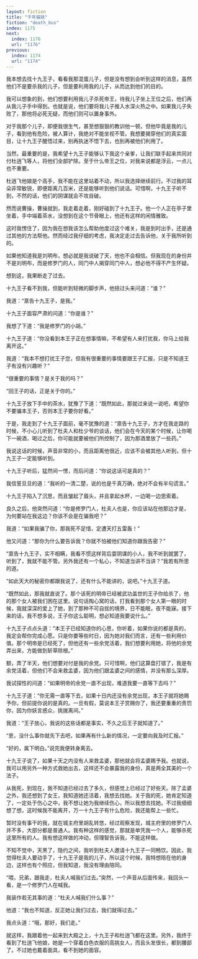 ```yaml
---
layout: fiction
title: "千年猫妖"
fiction: "death_bus"
index: 1175
next:
  index: 1176
  url: "1176"
previous:
  index: 1174
  url: "1174"
---
```

我本想去找十九王子，看看我那混蛋儿子，但是没有想到会听到这样的消息，虽然他们不是要杀我的儿子，但是要利用我的儿子，从而达到他们的目的。

我可以想象的到，他们想要利用我儿子杀死帝王，待我儿子坐上王位之后，他们再从我儿子手中得到。也就是说，他们要将我儿子推入水深火热之中。如果我儿子失败了，那他将必死无疑，而他们则可以置身事外。

对于我那个儿子，即便我很生气，甚至想狠狠的教训他一顿，但他毕竟是我的儿子，看到他有危险，被人算计，我绝对不能坐视不管。我想要揭穿他们的真实面目，让十九王子醒悟过来，别再执迷不悟下去，也别再被他们利用了。

当然，最重要的是，我希望十九王子能够认下我这个亲爹，让我们联手起来共同对付杜逍飞等人，将他们全部铲除。至于什么帝王之位，对我来说都是浮云，一点儿也不重要。

杜逍飞他娘是个高手，我不能在这里站着不动，所以我选择继续前行。不过我的耳朵非常敏锐，即便距离几百米，还是能够听到他们说话。可惜啊，十九王子听不到，不然的话，他们的阴谋就会不攻自破。

然而说曹操，曹操就到，我走着走着，刚好碰到了十九王子。他一个人正在亭子里坐着，手中端着茶水，没想到在这个节骨眼上，他还有这样的闲情雅致。

这时我愣住了，因为我在想我该怎么帮助他度过这个难关，我是到时出手，还是通过其他的方法帮他。然而经过我仔细的考虑，我决定走过去告诉他，关于我所听到的。

如果他知道我是刘明布，想必就是我说破了天，他也不会相信。但我现在的身份并不是刘明布，而是修罗门的人，同门中人揭穿同门中人，想必他不得不产生怀疑。

想到这，我果断走了过去。

十九王子看不到我，但能听到轻微的脚步声，他扭过头来问道：“谁？”

我道：“禀告十九王子，是我。”

十九王子面容严肃的问道：“你是谁？”

我想了下道：“我是修罗门的小胡。”

十九王子道：“你没看到本王子正在想事情嘛，不希望有人来打扰我，你马上给我离开这。”

我道：“我本不想打扰王子您，但我有很重要的事情要跟王子汇报，只是不知道王子有没有兴趣听？”

“很重要的事情？是关于我的吗？”

“回王子的话，正是关于你的。”

十九王子放下手中的茶水，犹豫了下道：“既然如此，那就过来说一说吧，希望你不要骗本王子，否则本王子要你好看。”

于是，我走到了十九王子面前，毫不犹豫的道：“禀告十九王子，方才在我走路的时候，不小心儿听到了杜夫人和杜少爷的谈话，他们会在今天的某个时候，让你喝下一碗酒，喝过之后，你可能就要被他们所控制了，因为那酒里放了一些药。”

我说这话的时候，声音非常的小，而且距离他很近，应该不会被其他人听到，但十九王子一定能够听到。

十九王子听后，猛然间一愣，而后问道：“你说这话可是真的？”

我信誓旦旦的道：“我听的一清二楚，说的也是千真万确，绝对不会有半句谎言。”

十九王子陷入了沉思，而且皱起了眉头，并且拿起水杯，一边喝一边思索着。

良久之后，他突然问道：“你是修罗门人，杜夫人也是，你应该站在他那边才是，为何要站在我这边？你该不会是在骗我吧？”

我道：“如果我骗了你，那我死不足惜，定遭天打五雷轰！”

他又问道：“那你为什么要告诉我？你就不怕被他们知道你跟我告密？”

“禀告十九王子，实不相瞒，我看不惯这样背后耍阴谋的小人，我不听到就罢了，听到了，我就不能不管。另外我还有一个私心，不知道当讲不当讲？”我若有所思的道。

“如此天大的秘密你都跟我说了，还有什么不能讲的，说吧。”十九王子道。

“既然如此，那我就直说了。那个该死的明帝已经被武功盖世的王子你给杀了，他的那个女人被我们困在这里。说句话掏心窝的话，打我看到那个女人第一眼的时候，我就深深的爱上了她，到了那种不可自拔的境界，日不能眠，夜不能寐。接下来的话，我不想多说，王子你这么聪明，想必知道我要说什么。”

十九王子点点头道：“本王子已经知道你的心思，你听着，如果你说的都是真的，我定会帮你完成心愿。只是你要等些时日，因为她对我们而言，还有一些利用价值。那个明帝是已经死了，但他还有一些余党活着，我们想要利用她，将他的余党弄出来，方能做到斩草除根。”

额，弄了半天，他们想要对付是我的余党。只可惜啊，他们这算盘打错了，我是有余党活着，但他们不会来救孟婆，因为他们跟孟婆之间的感情，并没有那么深厚。

我试探性的问道：“如果明帝的余党一直不出现，难道我要一直等下去吗？”

十九王子道：“你无需一直等下去，如果十日内还没有余党出现，本王子就将她赐予你，但前提你说的是真的。一旦有假，莫说本王子赏赐你了，我还要重重的责罚你，因为你妖言惑众，挑拨离间。”

我道：“王子放心，我说的这些话都是事实，不久之后王子就知道了。”

“恩，没什么事你就先下去吧，如果再有什么新的情况，一定要向我及时汇报。”

“好的，属下明白。”说完我便转身离去。

十九王子说了，如果十天之内没有人来救孟婆，那他就会将孟婆赐予我。也就说，我可以用另外一种方式救她出去，这样还不会暴露我的身份，真是两全其美的一个法子。

从我死，到现在，我不知道已经过去了多久，但感觉上已经过了好些天。除了孟婆之外，我还想到了女王，我知道她还活着，我想去找她。关于我的死，她肯定知道了，一定处于伤心之中，我不想让她为我继续伤心，所以我想去找她。不过我细细想了想，这时候我不能离开，万一十九王子有什么危险，我还能帮上一些忙。

暂时没有事干的我，就在城主府里胡乱转悠，经过观察发现，城主府里的修罗门人并不多，大部分都是普通人。我有种这样的感觉，那就是单凭我一个人，能够杀死这里所有的人。我有想这样做的冲动，但理智告诉我，不能这样做。

不知不觉中，天黑了，隐约之间，我听到杜夫人邀请十九王子一同畅饮。因此，我觉得杜夫人要动手了，十九王子是我的儿子，所以这个时候，我特想陪在他的身边，这样也有个照应，但我知道，我没有理由陪同。

“喂，兄弟，跟我走，杜夫人喊我们过去。”突然，一个声音从后面传来，我回头一看，是一个修罗门人在喊我。

我装作若无其事的道：“杜夫人喊我们什么事？”

他道：“我也不知道，反正她让我们过去，我们就得过去。”

我点头道：“哦，那好，我们走。”

就这样，我跟着他一起来到大殿之上，十九王子和杜逍飞都在这里。另外，我终于看到了杜逍飞他娘，她是一个穿着白色衣服的高挑女人，而且头发很长，都到腰部了。不过她也戴着面具，看不到她的面容。